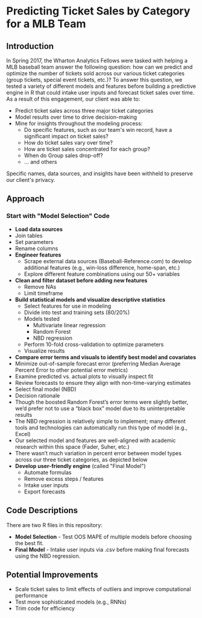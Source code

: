 # Predicting Ticket Sales by Category for a MLB Team
## Introduction
In Spring 2017, the Wharton Analytics Fellows were tasked with helping a MLB baseball team answer the following question: how can we predict and optimize the number of tickets sold across our various ticket categories (group tickets, special event tickets, etc.)? To answer this question, we tested a variety of different models and features before building a predictive engine in R that could intake user inputs and forecast ticket sales over time. As a result of this engagement, our client was able to:

* Predict ticket sales across three major ticket categories
* Model results over time to drive decision-making
* Mine for insights throughout the modeling process:
  * Do specific features, such as our team's win record, have a significant impact on ticket sales?
  * How do ticket sales vary over time?
  * How are ticket sales concentrated for each group?
  * When do Group sales drop-off?
  * ... and others

Specific names, data sources, and insights have been withheld to preserve our client's privacy.

## Approach
### Start with "Model Selection" Code
* **Load data sources**
 * Join tables
 * Set parameters
 * Rename columns
* **Engineer features**
  * Scrape external data sources (Baseball-Reference.com) to develop additional features (e.g., win-loss difference, home-span, etc.)
  * Explore different feature combinations using our 50+ variables
* **Clean and filter dataset before adding new features**
  * Remove NAs
  * Limit timeframe
* **Build statistical models and visualize descriptive statistics**
  * Select features for use in modeling
  * Divide into test and training sets (80/20%)
  * Models tested
    * Multivariate linear regression
    * Random Forest
    * NBD regression
  * Perform 10-fold cross-validation to optimize parameters
  * Visualize results
* **Compare error terms and visuals to identify best model and covariates**
 * Minimize out-of-sample forecast error (preferring Median Average Percent Error to other potential error metrics)
 * Examine predicted vs. actual plots to visually inspect fit
 * Review forecasts to ensure they align with non-time-varying estimates
 * Select final model (NBD)
  * Decision rationale
   * Though the boosted Random Forest’s error terms were slightly better, we’d prefer not to use a “black box” model due to its uninterpretable results
   * The NBD regression is relatively simple to implement; many different tools and technologies can automatically run this type of model (e.g., Excel)
   * Our selected model and features are well-aligned with academic research within this space (Fader, Suher, etc.)
   * There wasn’t much variation in percent error between model types across our three ticket categories, as depicted below
* **Develop user-friendly engine** (called "Final Model")
  * Automate formulas
  * Remove excess steps / features
  * Intake user inputs
  * Export forecasts
  
## Code Descriptions
There are two R files in this repository:
* **Model Selection** - Test OOS MAPE of multiple models before choosing the best fit.
* **Final Model** - Intake user inputs via .csv before making final forecasts using the NBD regression.

## Potential Improvements
* Scale ticket sales to limit effects of outliers and improve computational performance
* Test more sophisticated models (e.g., RNNs)
* Trim code for efficiency

